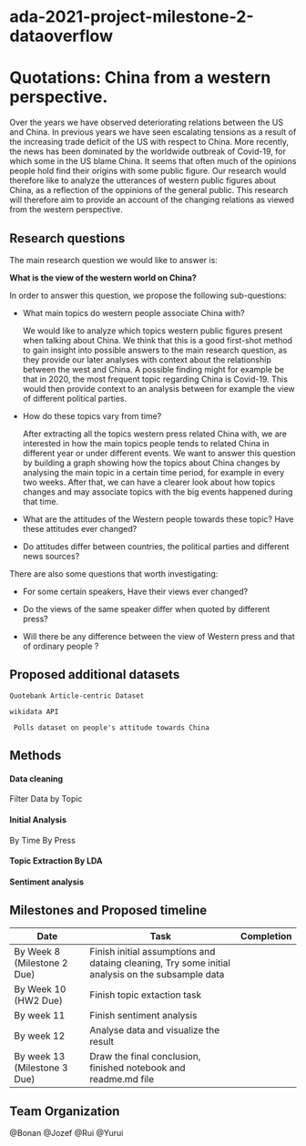 # ada-2021-project-milestone-2-dataoverflow

# Quotations: China from a western perspective.
Over the years we have observed deteriorating relations between the US and China. In previous years we have seen escalating tensions as a result of the increasing trade deficit of the US with respect to China. More recently, the news has been dominated by the worldwide outbreak of Covid-19, for which some in the US blame China. It seems that often much of the opinions people hold find their origins with some public figure. Our research would therefore like to analyze the utterances of western public figures about China, as a reflection of the oppinions of the general public. This research will therefore aim to provide an account of the changing relations as viewed from the western perspective. 

## Research questions

The main research question we would like to answer is:

**What is the view of the western world on China?**

In order to answer this question, we propose the following sub-questions:

- What main topics do western people associate China with?

    We would like to analyze which topics western public figures present when talking about China. We think that this is a good first-shot method to gain insight into possible answers to the main research question, as they provide our later analyses with context about the relationship between the west and China. A possible finding might for example be that in 2020, the most frequent topic regarding China is Covid-19. This would then provide context to an analysis between for example the view of different political parties.

- How do these topics vary from time?

   After extracting all the topics western press related China with, we are interested in how the main topics people tends to related China in different year or under different events. We want to answer this question by building a graph showing how the topics about China changes by analysing the main topic in a certain time period, for example in every two weeks. After that, we can have a clearer look about how topics changes and may associate topics with the big events happened during that time.
    
- What are the attitudes of the Western people towards these topic? Have these attitudes ever changed?
   

- Do attitudes differ between countries, the political parties and different news sources?

There are also some questions that worth investigating:

- For some certain speakers, Have their views ever changed?

- Do the views of the same speaker differ when quoted by different press?

- Will there be any difference between the view of Western press and that of ordinary people ?

## Proposed additional datasets
` Quotebank Article-centric Dataset `

` wikidata API `

` Polls dataset on people's attitude towards China`

## Methods

#### Data cleaning

Filter Data by Topic

#### Initial Analysis

By Time
By Press

#### Topic Extraction By LDA

#### Sentiment analysis 



## Milestones and Proposed timeline
|  Date |  Task    |  Completion    |
| ---- | ---- | ---- |
|  By Week 8 (Milestone 2 Due)   |    Finish initial assumptions and dataing cleaning, Try some initial analysis on the subsample data  |      |
|  By Week 10 (HW2 Due)   |   Finish topic extaction task   |      |
|  By week 11    |   Finish sentiment analysis     |      |
|  By week 12   |    Analyse data and visualize the result |      |
|  By week 13 (Milestone 3 Due)  |   Draw the final conclusion, finished notebook and readme.md file    |      |




## Team Organization
@Bonan
@Jozef
@Rui
@Yurui
